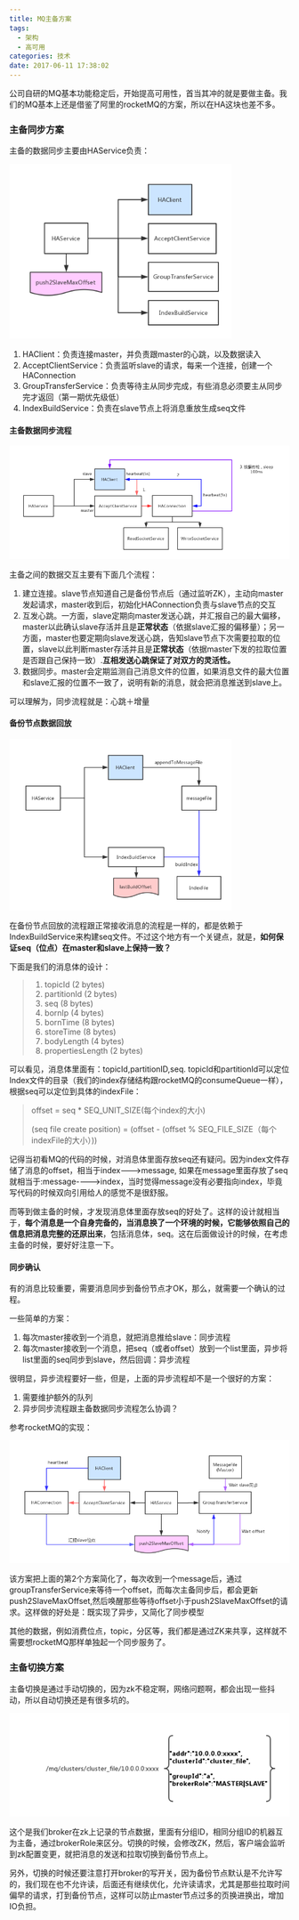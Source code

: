 ```yaml
---
title: MQ主备方案
tags:
  - 架构
  - 高可用
categories: 技术
date: 2017-06-11 17:38:02
---
```



公司自研的MQ基本功能稳定后，开始提高可用性，首当其冲的就是要做主备。我们的MQ基本上还是借鉴了阿里的rocketMQ的方案，所以在HA这块也差不多。

### 主备同步方案

主备的数据同步主要由HAService负责：

<img src="/images/middleware/mq-ha-1.png" style="width:400px"/>


1. HAClient：负责连接master，并负责跟master的心跳，以及数据读入
2. AcceptClientService：负责监听slave的请求，每来一个连接，创建一个HAConnection
3. GroupTransferService：负责等待主从同步完成，有些消息必须要主从同步完才返回（第一期优先级低）
4. IndexBuildService：负责在slave节点上将消息重放生成seq文件

#### 主备数据同步流程

![](/images/middleware/mq-ha-2.png)

主备之间的数据交互主要有下面几个流程：

1. 建立连接。slave节点知道自己是备份节点后（通过监听ZK），主动向master发起请求，master收到后，初始化HAConnection负责与slave节点的交互
2. 互发心跳。一方面，slave定期向master发送心跳，并汇报自己的最大偏移，master以此确认slave存活并且是<strong>正常状态</strong>（依据slave汇报的偏移量）；另一方面，master也要定期向slave发送心跳，告知slave节点下次需要拉取的位置，slave以此判断master存活并且是<strong>正常状态</strong>（依据master下发的拉取位置是否跟自己保持一致）.<strong>互相发送心跳保证了对双方的灵活性。</strong>
3. 数据同步。master会定期监测自己消息文件的位置，如果消息文件的最大位置和slave汇报的位置不一致了，说明有新的消息，就会把消息推送到slave上。

可以理解为，同步流程就是：心跳＋增量

#### 备份节点数据回放

<img src="/images/middleware/mq-ha-3.png" style="width:400px"/>

在备份节点回放的流程跟正常接收消息的流程是一样的，都是依赖于IndexBuildService来构建seq文件。不过这个地方有一个关键点，就是，<strong>如何保证seq（位点）在master和slave上保持一致？</strong>

下面是我们的消息体的设计：
>1. topicId (2 bytes)
>2. partitionId (2 bytes)
>3. seq (8 bytes)
>4. bornIp (4 bytes)
>5. bornTime (8 bytes)
>6. storeTime (8 bytes)
>7. bodyLength (4 bytes)
>8. propertiesLength (2 bytes)

可以看见，消息体里面有：topicId,partitionID,seq.  topicId和partitionId可以定位Index文件的目录（我们的index存储结构跟rocketMQ的consumeQueue一样），根据seq可以定位到具体的indexFile：
> offset = seq * SEQ_UNIT_SIZE(每个index的大小)
>
> (seq file create position) = (offset - (offset % SEQ_FILE_SIZE（每个indexFile的大小）))
> 

记得当初看MQ的代码的时候，对消息体里面存放seq还有疑问。因为index文件存储了消息的offset，相当于index--->message, 如果在message里面存放了seq就相当于:message---->index，当时觉得message没有必要指向index，毕竟写代码的时候双向引用给人的感觉不是很舒服。

而等到做主备的时候，才发现消息体里面存放seq的好处了。这样的设计就相当于，<strong>每个消息是一个自身完备的，当消息换了一个环境的时候，它能够依照自己的信息把消息完整的还原出来</strong>，包括消息体，seq。这在后面做设计的时候，在考虑主备的时候，要好好注意一下。

#### 同步确认

有的消息比较重要，需要消息同步到备份节点才OK，那么，就需要一个确认的过程。

一些简单的方案：

1. 每次master接收到一个消息，就把消息推给slave：同步流程
2. 每次master接收到一个消息，把seq（或者offset）放到一个list里面，异步将list里面的seq同步到slave，然后回调：异步流程

很明显，异步流程要好一些，但是，上面的异步流程却不是一个很好的方案：

1. 需要维护额外的队列
2. 异步同步流程跟主备数据同步流程怎么协调？

参考rocketMQ的实现：

![](/images/middleware/mq-ha-4.png)

该方案把上面的第2个方案简化了，每次收到一个message后，通过groupTransferService来等待一个offset，而每次主备同步后，都会更新push2SlaveMaxOffset,然后唤醒那些等待offset小于push2SlaveMaxOffset的请求。这样做的好处是：既实现了异步，又简化了同步模型

其他的数据，例如消费位点，topic，分区等，我们都是通过ZK来共享，这样就不需要想rocketMQ那样单独起一个同步服务了。

### 主备切换方案

主备切换是通过手动切换的，因为zk不稳定啊，网络问题啊，都会出现一些抖动，所以自动切换还是有很多坑的。

![](/images/middleware/mq-ha-5.png)

这个是我们broker在zk上记录的节点数据，里面有分组ID，相同分组ID的机器互为主备，通过brokerRole来区分。切换的时候，会修改ZK，然后，客户端会监听到zk配置变更，就把消息的发送和拉取切换到备份节点上。

另外，切换的时候还要注意打开broker的写开关，因为备份节点默认是不允许写的，我们现在也不允许读，后面还有继续优化，允许读请求，尤其是那些拉取时间偏早的请求，打到备份节点，这样可以防止master节点过多的页换进换出，增加IO负担。
